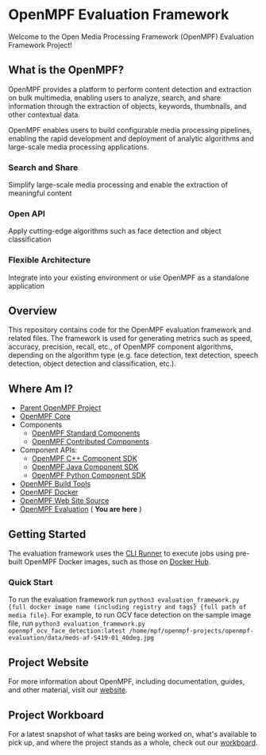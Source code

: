 # OpenMPF Evaluation Framework

Welcome to the Open Media Processing Framework (OpenMPF) Evaluation Framework Project!

## What is the OpenMPF?

OpenMPF provides a platform to perform content detection and extraction on bulk multimedia, enabling users to analyze,
search, and share information through the extraction of objects, keywords, thumbnails, and other contextual data.

OpenMPF enables users to build configurable media processing pipelines, enabling the rapid development and deployment of
analytic algorithms and large-scale media processing applications.

### Search and Share

Simplify large-scale media processing and enable the extraction of meaningful content

### Open API

Apply cutting-edge algorithms such as face detection and object classification

### Flexible Architecture

Integrate into your existing environment or use OpenMPF as a standalone application

## Overview

This repository contains code for the OpenMPF evaluation framework and related files. The framework is used for
generating metrics such as speed, accuracy, precision, recall, etc., of OpenMPF component algorithms, depending on the
algorithm type (e.g. face detection, text detection, speech detection, object detection and classification, etc.).

## Where Am I?

- [Parent OpenMPF Project](https://github.com/openmpf/openmpf-projects)
- [OpenMPF Core](https://github.com/openmpf/openmpf)
- Components
    * [OpenMPF Standard Components](https://github.com/openmpf/openmpf-components)
    * [OpenMPF Contributed Components](https://github.com/openmpf/openmpf-contrib-components)
- Component APIs:
    * [OpenMPF C++ Component SDK](https://github.com/openmpf/openmpf-cpp-component-sdk)
    * [OpenMPF Java Component SDK](https://github.com/openmpf/openmpf-java-component-sdk)
    * [OpenMPF Python Component SDK](https://github.com/openmpf/openmpf-python-component-sdk)
- [OpenMPF Build Tools](https://github.com/openmpf/openmpf-build-tools)
- [OpenMPF Docker](https://github.com/openmpf/openmpf-docker)
- [OpenMPF Web Site Source](https://github.com/openmpf/openmpf.github.io)
- [OpenMPF Evaluation](https://github.com/openmpf/openmpf-evaluation) ( **You are here** )

## Getting Started

The evaluation framework uses the [CLI Runner](https://github.com/openmpf/openmpf-docker/blob/master/CLI_RUNNER.md) to
execute jobs using pre-built OpenMPF Docker images, such as those on [Docker Hub](https://hub.docker.com/u/openmpf).

### Quick Start

To run the evaluation framework run `python3 evaluation_framework.py {full docker image name (including registry and tags} {full path of media file}`. For example, to run OCV face detection on the sample image file, run `python3 evaluation_framework.py openmpf_ocv_face_detection:latest /home/mpf/openmpf-projects/openmpf-evaluation/data/meds-af-S419-01_40deg.jpg`

## Project Website

For more information about OpenMPF, including documentation, guides, and other material, visit
our [website](https://openmpf.github.io/).

## Project Workboard

For a latest snapshot of what tasks are being worked on, what's available to pick up, and where the project stands as a
whole, check out our [workboard](https://github.com/orgs/openmpf/projects/3).

